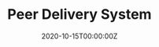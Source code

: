 ---
title: Peer Delivery System
summary: This software will be used to create and manage a peer-to-peer delivery system without involving any courier service in the middle. A person who is already travelling from one place to another can act as a delivery medium for someone else who is looking for a cheaper and faster mode of delivering items. 
tags:
- apps
date: "2020-10-15T00:00:00Z"

# Optional external URL for project (replaces project detail page).
external_link: "https://github.com/prakharrathi25/peer-delivery-system"

url_code: ""
url_pdf: "https://drive.google.com/file/d/1VWqfMID0jWvkGAUs_Yln4VwHMq3T5SaZ/view?usp=sharing"
url_slides: ""
url_video: ""

# Slides (optional).
#   Associate this project with Markdown slides.
#   Simply enter your slide deck's filename without extension.
#   E.g. `slides = "example-slides"` references `content/slides/example-slides.md`.
#   Otherwise, set `slides = ""`.
slides: ""
---
